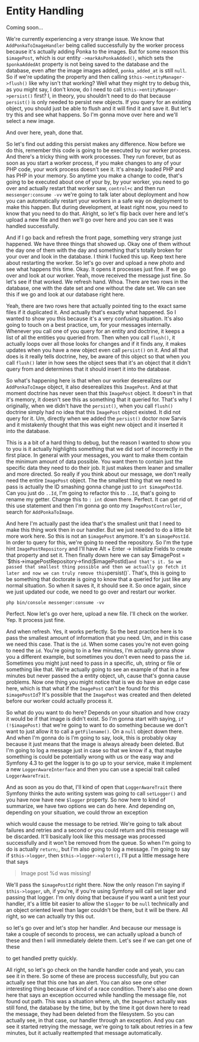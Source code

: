 # Entity Handling

Coming soon...

We're currently experiencing a very strange issue. We know that `AddPonkaToImageHandler`
being called successfully by the worker process because it's actually adding
Ponka to the images. But for some reason this `$imagePost`, which is our entity 
`->markAsPonkaAdded()`, which sets the `$ponkaAddedAt` property is not being saved to
the database and the database, even after the image images added, `ponka_added_at` is
still `null`. So if we're updating the property and then calling 
`$this->entityManager->flush()` like why isn't that working? Well what they might try to debug
this, as you might say, I don't know, do I need to call `$this->entityManager->persist()`
first? I, in theory, you shouldn't need to do that because `persist()` is only needed to
persist new objects. If you query for an existing object, you should just be able to
flush and it will find it and save it. But let's try this and see what happens. So
I'm gonna move over here and we'll select a new image.

And over here, yeah, done that.

So let's find out adding this persist makes any difference. Now before we do this,
remember this code is going to be executed by our worker process. And there's a
tricky thing with work processes. They run forever, but as soon as you start a worker
process, if you make changes to any of your PHP code, your work process doesn't see
it. It's already loaded PHP and has PHP in your memory. So anytime you make a change
to code, that's going to be executed about one of your by, by your worker, you need
to go over and actually restart that worker saw, `control+c` and then run 
`messenger:consume -vv` we're going to talk later about deployment and how you
can automatically restart your workers in a safe way on deployment to make this
happen. But during development, at least right now, you need to know that you need to
do that. Alright, so let's flip back over here and let's upload a new file and then
we'll go over here and you can see it was handled successfully.

And if I go back and refresh the front page, something very strange just happened. We
have three things that showed up. Okay one of them without the day one of them with
the day and something that's totally broken for your over and look in the database. I
think I fucked this up. Keep text here about restarting the worker. So let's go over
and upload a new photo and see what happens this time. Okay. It opens it processes
just fine. If we go over and look at our worker. Yeah, move received the message just
fine. So let's see if that worked. We refresh hand. Whoa. There are two rows in the
database, one with the date set and one without the date set. We can see this if we
go and look at our database right here.

Yeah, there are two rows here that actually pointed ting to the exact same files if
it duplicated it. And actually that's exactly what happened. So I wanted to show you
this because it's a very confusing situation. It's also going to touch on a best
practice, um, for your messages internally. Whenever you call one of you query for an
entity and doctrine, it keeps a list of all the entities you queried from. Then when
you call `flush()`, it actually loops over all those looks for changes and if it finds
any, it makes updates when you have a new object even call `persist()` on it. And all
that does is it really tells doctrine, hey, be aware of this object so that when you
call `flush()` later in how sees the object sees that it's an object that it didn't query
from and determines that it should insert it into the database.

So what's happening here is that when our worker deserealizes our `AddPonkaToImage`
object, it also deserealizes this `ImagePost`. And at that moment doctrine has never
seen that this `ImagePost` object. It doesn't in that it's memory, it doesn't see
this as something that it queried for. That's why I originally, when we didn't have
the `persist()`, when you call `flush()` doctrine simply had no idea that this `ImagePost`
object existed. It did not query for it. Um, directly when we added the `persist()`
doctor now Sarvis and it mistakenly thought that this was eight new object and it
inserted it into the database.

This is a a bit of a hard thing to debug, but the reason I wanted to show you to you
is it actually highlights something that we did sort of incorrectly in the first
place. In general with your messages, you want to make them contain the minimum
amount of data possible. You want them to contain just the specific data they need to
do their job. It just makes them leaner and smaller and more directed. So really if
you think about our message, we don't really need the entire `ImagePost` object. The
the smallest thing that we need to pass is actually the ID smashing gonna change just
to `int $imagePostId`. Can you just do `..Id`, I'm going to refactor this to `..Id`, that's
going to rename my getter. Change this to `: int` down there. Perfect. It can get rid of
this use statement and then I'm gonna go onto my `ImagePostController`, search for 
`AddPonkaToImage`.

And here I'm actually past the idea that's the smallest unit that I need to make this
thing work then in our handler. But we just needed to do a little bit more work here.
So this is not an `$imagePost` anymore. It's an `$imagePostId`. In order to query for
this, we're going to need the repository. So I'm the type hint `ImagePostRepository`
and I'll have Alt + Enter -> Initialize Fields to create that property and set it. Then
finally down here we can say $imagePost = `$this->imagePostRepository->find($imagePostId)`
and that's it. So we passed that smallest thing possible and then we
actually go fetch it later and now we can truly remove this `persist()`. That's, this is
going to be something that doctorate is going to know that a queried for just like
any normal situation. So when it saves it, it should see it. So once again, since we
just updated our code, we need to go over and restart our worker. 

```terminal-silent
php bin/console messenger:consume -vv
```

Perfect. Now let's
go over here, upload a new file. I'll check on the worker. Yep. It process just fine.

And when refresh. Yes, it works perfectly. So the best practice here is to pass the
smallest amount of information that you need. Um, and in this case we need this case.
That is the `id`. When some cases you're not even going to need the `id`. You're going to
in a few minutes, I'm actually gonna show you a different example, but sometimes you
don't even need to pass the `id`. Sometimes you might just need to pass in a specific,
uh, string or file or something like that. We're actually going to see an example of
that in a few minutes but never passed the a entity object, uh, cause that's gonna
cause problems. Now one thing you might notice that is we do have an edge case here,
which is that what if the `ImagePost` can't be found for this `$imagePostId`? It's
possible that the `ImagePost` was created and then deleted before our worker could
actually process it.

So what do you want to do here? Depends on your situation and how crazy it would be
if that image is didn't exist. So I'm gonna start with saying, `if (!$imagePost)` that
we're going to want to do something because we don't want to just allow it to call a
`getFilename()`. On a `null` object down there. And when I'm gonna do is I'm going to
say, look, this is probably okay because it just means that the image is always
already been deleted. But I'm going to log a message just in case so that we know if
a, that maybe something is could be potentially wrong with us or the easy way and
Symfony 4.3 to get the logger is to go up to your service, make it implement a new
`LoggerAwareInterface` and then you can use a special trait called `LoggerAwareTrait`.

And as soon as you do that, I'll kind of open that `LoggerAwareTrait` there Symfony
thinks the auto writing system was going to call `setLogger()` and you have now have new
`$logger` property. So now here to kind of summarize, we have two options we can do here.
And depending on, depending on your situation, we could throw an exception

which would cause the message to be retried. We're going to talk about failures and
retries and a second or you could return and this message will be discarded. It'll
basically look like this message was processed successfully and it won't be removed
from the queue. So when I'm going to do is actually `return;`, but I'm also going to log
a message. I'm going to say if `$this->logger`, then `$this->logger->alert()`, I'll
put a little message here that says 

> Image post %d was missing! 

We'll pass the `$imagePostId` right there. Now the only reason I'm saying if `$this->logger`, uh,
if you're, if you're using Symfony will call set lager and passing that logger. I'm
only doing that because if you want a unit test your handler, it's a little bit
easier to allow the `$logger` to be `null` technically and an object oriented level than
lager couldn't be there, but it will be there. All right, so we can actually try this
out.

so let's go over and let's stop her handler. And because our message is take a couple
of seconds to process, we can actually upload a bunch of these and then I will
immediately delete them. Let's see if we can get one of these

to get handled pretty quickly.

All right, so let's go check on the handle handler code and yeah, you can see it in
there. So some of these are process successfully, but you can actually see that this
one has an alert. You can also see one other interesting thing because of kind of a
race condition. There's also one down here that says an exception occurred while
handling the message file, not found out path. This was a situation where, uh, the
`ImagePost` actually was still fond, the database by the time, but by the time it got
down here to read the message, they had been deleted from the filesystem. So you can
actually see, in that case, our handler through an exception. And you can see it
started retrying the message, we're going to talk about retries in a few minutes, but
it actually reattempted that message automatically.
